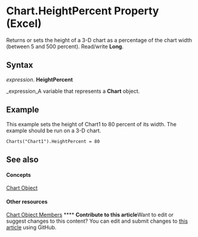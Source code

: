 
# Chart.HeightPercent Property (Excel)

Returns or sets the height of a 3-D chart as a percentage of the chart width (between 5 and 500 percent). Read/write  **Long**.


## Syntax

 _expression_. **HeightPercent**

 _expression_A variable that represents a  **Chart** object.


## Example

This example sets the height of Chart1 to 80 percent of its width. The example should be run on a 3-D chart.


```
Charts("Chart1").HeightPercent = 80
```


## See also


#### Concepts


 [Chart Object](179c32ce-49bd-6f36-ea12-89fb5443f3ea.md)
#### Other resources


 [Chart Object Members](a3f8ac44-02d6-6f3f-b5e0-23f4bd5d6baf.md)
****   **Contribute to this article**Want to edit or suggest changes to this content? You can edit and submit changes to  [this article](https://github.com/jhershey00/VBA_Excel_Test/OpenXMLCon/articles/a95f2b76-57a1-4c04-9f5f-ccd7852d4ab6.md) using GitHub.

